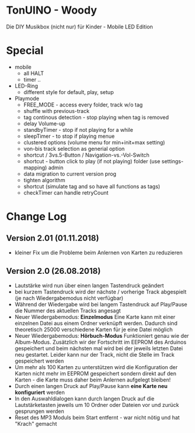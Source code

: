 # TonUINO - Woody
Die DIY Musikbox (nicht nur) für Kinder - Mobile LED Edition

# Special
  - mobile
    - all HALT
    - timer ..
  - LED-Ring
    - different style for default, play, setup
  - Playmode
    - FREE_MODE - access every folder, track w/o tag
    - shuffle with previous-track 
    - tag continous detection - stop playing when tag is removed
    - delay Volume-up 
    - standbyTimer - stop if not playing for a while
    - sleepTimer - to stop if playing
  menue
    - clustered options (volume menu for min+init+max setting)
    - von-bis track selection as generial option
    - shortcut / 3vs.5-Button / Navigation-vs.-Vol-Switch
    - shortcut - button click to play (if not playing) folder (use settings-mapping)
  admin
    - data migration to current version
  prog
    - tighten algorithm
    - shortcut (simulate tag and so have all functions as tags)
    - checkTimer can handle retryCount




# Change Log

## Version 2.01 (01.11.2018)
- kleiner Fix um die Probleme beim Anlernen von Karten zu reduzieren

## Version 2.0 (26.08.2018)

- Lautstärke wird nun über einen langen Tastendruck geändert
- bei kurzem Tastendruck wird der nächste / vorherige Track abgespielt (je nach Wiedergabemodus nicht verfügbar)
- Während der Wiedergabe wird bei langem Tastendruck auf Play/Pause die Nummer des aktuellen Tracks angesagt
- Neuer Wiedergabemodus: **Einzelmodus**
  Eine Karte kann mit einer einzelnen Datei aus einem Ordner verknüpft werden. Dadurch sind theoretisch 25000 verschiedene Karten für je eine Datei möglich
- Neuer Wiedergabemodus: **Hörbuch-Modus**
  Funktioniert genau wie der Album-Modus. Zusätzlich wir der Fortschritt im EEPROM des Arduinos gespeichert und beim nächsten mal wird bei der jeweils letzten Datei neu gestartet. Leider kann nur der Track, nicht die Stelle im Track gespeichert werden
- Um mehr als 100 Karten zu unterstützen wird die Konfiguration der Karten nicht mehr im EEPROM gespeichert sondern direkt auf den Karten - die Karte muss daher beim Anlernen aufgelegt bleiben!
- Durch einen langen Druck auf Play/Pause kann **eine Karte neu konfiguriert** werden
- In den Auswahldialogen kann durch langen Druck auf die Lautstärketasten jeweils um 10 Ordner oder Dateien vor und zurück gesprungen werden
- Reset des MP3 Moduls beim Start entfernt - war nicht nötig und hat "Krach" gemacht
